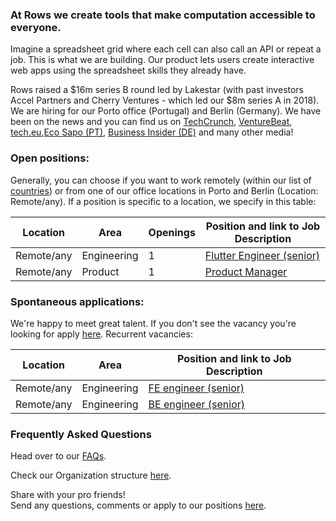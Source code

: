 ### At Rows we create tools that make computation accessible to everyone.

Imagine a spreadsheet grid where each cell can also call an API or repeat a job. This is what we are building. Our product lets users create interactive web apps using the spreadsheet skills they already have.

Rows raised a $16m series B round led by Lakestar (with past investors Accel Partners and Cherry Ventures - which led our $8m series A in 2018). We are hiring for our Porto office (Portugal) and Berlin (Germany). We have been on the news and you can find us on [TechCrunch](https://tcrn.ch/3dEhNKD), [VentureBeat](https://venturebeat.com/2021/02/23/rows-raises-16-million-and-launches-next-gen-spreadsheets-with-built-in-data-integrations/), [tech.eu](https://tech.eu/brief/rows-series-b/),[Eco Sapo (PT)](https://eco.sapo.pt/2021/02/23/rows-capta-13-milhoes-em-serie-b-para-continuar-a-fazer-crescer-equipa-e-produto-entre-o-porto-e-berlim/), [Business Insider (DE)](https://www.businessinsider.de/gruenderszene/rows-excel-konkurrent-finanzierung/) and many other media!

### Open positions:

Generally, you can choose if you want to work remotely (within our list of [countries](https://github.com/rows/hiring/blob/master/FAQs.md)) or from one of our office locations in Porto and Berlin (Location: Remote/any). If a position is specific to a location, we specify in this table:

| Location        | Area         | Openings | Position and link to Job Description |
| --------------- | ------------ | -------- | --------------- |    
| Remote/any      | Engineering  | 1        | [Flutter Engineer (senior)](/job%20descriptions/Flutter%20Engineer(Senior).md)  |
| Remote/any      | Product      | 1        | [Product Manager](/job%20descriptions/Product%20Manager.md) |

### Spontaneous applications:

We're happy to meet great talent. If you don't see the vacancy you're looking for apply [here](mailto:join@rows.com).
Recurrent vacancies:

| Location        | Area         | Position and link to Job Description                                    |
| --------------- | ------------ | ----------------------------------------------------------------------- |    
| Remote/any      | Engineering  | [FE engineer (senior)](/job%20descriptions/FE%20engineer%20(senior).md) |
| Remote/any      | Engineering  | [BE engineer (senior)](/job%20descriptions/BE%20engineer%20(senior).md) |

### Frequently Asked Questions
Head over to our [FAQs](/FAQs.md).

Check our Organization structure [here](/Teams.md).

Share with your pro friends!  
Send any questions, comments or apply to our positions [here](mailto:join@rows.com).
